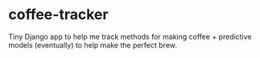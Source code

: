 # coffee-tracker
Tiny Django app to help me track methods for making coffee + predictive models (eventually) to help make the perfect brew.
